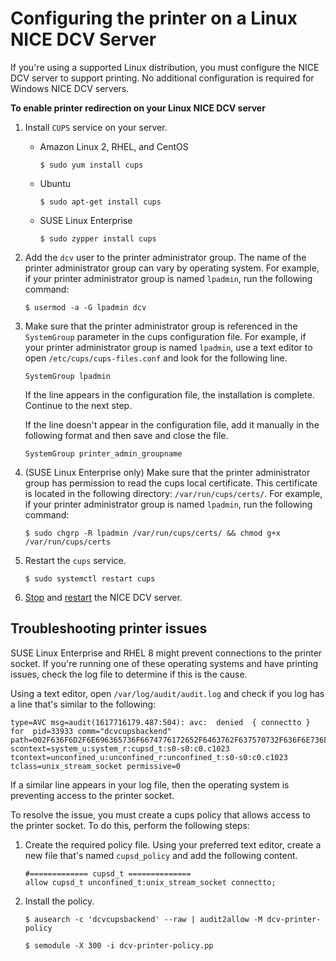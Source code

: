 # Configuring the printer on a Linux NICE DCV Server<a name="manage-printer"></a>

If you're using a supported Linux distribution, you must configure the NICE DCV server to support printing\. No additional configuration is required for Windows NICE DCV servers\.

**To enable printer redirection on your Linux NICE DCV server**

1. Install `CUPS` service on your server\.
   + Amazon Linux 2, RHEL, and CentOS

     ```
     $ sudo yum install cups
     ```
   + Ubuntu

     ```
     $ sudo apt-get install cups
     ```
   + SUSE Linux Enterprise

     ```
     $ sudo zypper install cups
     ```

1. Add the `dcv` user to the printer administrator group\. The name of the printer administrator group can vary by operating system\. For example, if your printer administrator group is named `lpadmin`, run the following command:

   ```
   $ usermod -a -G lpadmin dcv
   ```

1. Make sure that the printer administrator group is referenced in the `SystemGroup` parameter in the cups configuration file\. For example, if your printer administrator group is named `lpadmin`, use a text editor to open `/etc/cups/cups-files.conf` and look for the following line\.

   ```
   SystemGroup lpadmin
   ```

   If the line appears in the configuration file, the installation is complete\. Continue to the next step\.

   If the line doesn't appear in the configuration file, add it manually in the following format and then save and close the file\.

   ```
   SystemGroup printer_admin_groupname
   ```

1. \(SUSE Linux Enterprise only\) Make sure that the printer administrator group has permission to read the cups local certificate\. This certificate is located in the following directory: `/var/run/cups/certs/`\. For example, if your printer administrator group is named `lpadmin`, run the following command:

   ```
   $ sudo chgrp -R lpadmin /var/run/cups/certs/ && chmod g+x /var/run/cups/certs
   ```

1. Restart the `cups` service\.

   ```
   $ sudo systemctl restart cups
   ```

1. [Stop](manage-stop.md) and [restart](manage-start.md) the NICE DCV server\.

## Troubleshooting printer issues<a name="troubleshoot"></a>

SUSE Linux Enterprise and RHEL 8 might prevent connections to the printer socket\. If you're running one of these operating systems and have printing issues, check the log file to determine if this is the cause\.

Using a text editor, open `/var/log/audit/audit.log` and check if you log has a line that's similar to the following:

```
type=AVC msg=audit(1617716179.487:504): avc:  denied  { connectto } for  pid=33933 comm="dcvcupsbackend" path=002F636F6D2F6E696365736F6674776172652F6463762F637570732F636F6E736F6C65 scontext=system_u:system_r:cupsd_t:s0-s0:c0.c1023 tcontext=unconfined_u:unconfined_r:unconfined_t:s0-s0:c0.c1023 tclass=unix_stream_socket permissive=0
```

If a similar line appears in your log file, then the operating system is preventing access to the printer socket\.

To resolve the issue, you must create a cups policy that allows access to the printer socket\. To do this, perform the following steps:

1. Create the required policy file\. Using your preferred text editor, create a new file that's named `cupsd_policy` and add the following content\.

   ```
   #============= cupsd_t ==============
   allow cupsd_t unconfined_t:unix_stream_socket connectto;
   ```

1. Install the policy\.

   ```
   $ ausearch -c 'dcvcupsbackend' --raw | audit2allow -M dcv-printer-policy
   ```

   ```
   $ semodule -X 300 -i dcv-printer-policy.pp
   ```